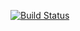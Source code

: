 [![Build Status](https://travis-ci.org/CrazyCamie456/sem.svg?branch=master)](https://travis-ci.org/CrazyCamie456/sem)
